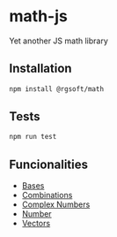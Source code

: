 # math-js
Yet another JS math library

## Installation

```sh
npm install @rgsoft/math
```

## Tests

```sh
npm run test
```

## Funcionalities

- [Bases](docs/bases.md)
- [Combinations](docs/combinations.md)
- [Complex Numbers](docs/complex.md)
- [Number](docs/number.md)
- [Vectors](docs/vector.md)
